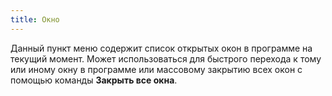 ```yaml
---
title: Окно 
---
```

Данный пункт меню содержит список открытых окон в программе на текущий момент. Может использоваться для быстрого перехода к тому или иному окну в программе или массовому закрытию всех окон с помощью команды **Закрыть все окна**.